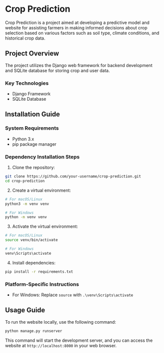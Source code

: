 # Crop Prediction

Crop Prediction is a project aimed at developing a predictive model and website for assisting farmers in making informed decisions about crop selection based on various factors such as soil type, climate conditions, and historical crop data.

## Project Overview

The project utilizes the Django web framework for backend development and SQLite database for storing crop and user data.

### Key Technologies

- Django Framework
- SQLite Database

## Installation Guide

### System Requirements

- Python 3.x
- pip package manager

### Dependency Installation Steps

1. Clone the repository:

```bash
git clone https://github.com/your-username/crop-prediction.git
cd crop-prediction
```

2. Create a virtual environment:

```bash
# For macOS/Linux
python3 -m venv venv

# For Windows
python -m venv venv
```

3. Activate the virtual environment:

```bash
# For macOS/Linux
source venv/bin/activate

# For Windows
venv\Scripts\activate
```

4. Install dependencies:

```bash
pip install -r requirements.txt
```

### Platform-Specific Instructions

- For Windows: Replace `source` with `.\venv\Scripts\activate`

## Usage Guide

To run the website locally, use the following command:

```bash
python manage.py runserver
```

This command will start the development server, and you can access the website at `http://localhost:8000` in your web browser.
